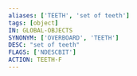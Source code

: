 ```yaml
---
aliases: ['TEETH', 'set of teeth']
tags: [object]
IN: GLOBAL-OBJECTS
SYNONYM: ['OVERBOARD', 'TEETH']
DESC: "set of teeth"
FLAGS: ['NDESCBIT']
ACTION: TEETH-F
---
```

